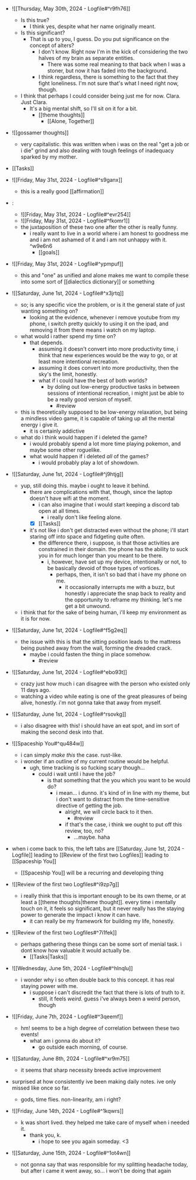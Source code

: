 - ![[Thursday, May 30th, 2024 - Logfile#^r9fh76]]
	- Is this true?
		- I think yes, despite what her name originally meant.
	- Is this significant?
		- That is up to you, I guess. Do you put significance on the concept of alters?
			- I don't know. Right now I'm in the kick of considering the two halves of my brain as separate entities.
				- There was some real meaning to that back when I was a stoner, but now it has faded into the background.
			- I think regardless, there is something to the fact that they fight loneliness. I'm not sure that's what I need right now, though.
	- I think that perhaps I could consider being just me for now. Clara. Just Clara.
		- It's a big mental shift, so I'll sit on it for a bit.
			- [[theme thoughts]]
				- [[Alone, Together]]
- ![[gossamer thoughts]]
	- very capitalistic. this was written when i was on the real "get a job or i die" grind and also dealing with tough feelings of inadequacy sparked by my mother.
- [[Tasks]]
- ![[Friday, May 31st, 2024 - Logfile#^s9ganx]]
	- this is a really good [[affirmation]]
- :
	- ![[Friday, May 31st, 2024 - Logfile#^evr254]]
	- ![[Friday, May 31st, 2024 - Logfile#^fkomr1]]
	- the juxtaposition of these two one after the other is really funny.
		- i really want to live in a world where i am honest to goodness me and i am not ashamed of it and i am not unhappy with it. ^w9e6n6
			- [[goals]]
- ![[Friday, May 31st, 2024 - Logfile#^ypmpuf]]
	- this and "one" as unified and alone makes me want to compile these into some sort of [[dialectics dictionary]] or something
- ![[Saturday, June 1st, 2024 - Logfile#^x3jrtq]]
	- so; is any specific vice the problem, or is it the general state of just wanting something on?
		- looking at the evidence, whenever i remove youtube from my phone, i switch pretty quickly to using it on the ipad, and removing it from there means i watch on my laptop.
	- what would i rather spend my time on?
		- that depends.
			- assuming it doesn't convert into more productivity time, i think that new experiences would be the way to go, or at least more intentional recreation.
			- assuming it does convert into more productivity, then the sky's the limit, honestly.
			- what if i could have the best of both worlds?
				- by doling out low-energy productive tasks in between sessions of intentional recreation, i might just be able to be a really good version of myself.
					- #review 
	- this is theoretically supposed to be low-energy relaxation, but being a mindless video game, it is capable of taking up all the mental energy i give it.
		- it is certainly addictive
	- what do i think would happen if i deleted the game?
		- i would probably spend a lot more time playing pokemon, and maybe some other roguelike.
		- what would happen if i deleted _all_ of the games?
			- i would probably play a lot of showdown.
- ![[Saturday, June 1st, 2024 - Logfile#^j9htjg]]
	- yup, still doing this. maybe i ought to leave it behind.
		- there are complications with that, though, since the laptop doesn't have wifi at the moment.
			- i can also imagine that i would start keeping a discord tab open at all times.
				- i really don't like feeling alone.
			- [x] [[Tasks]]
		- it's not like i don't get distracted even without the phone; i'll start staring off into space and fidgeting quite often.
			- the difference there, i suppose, is that those activities are constrained in their domain. the phone has the ability to suck you in for much longer than you meant to be there.
				- i, however, have set up my device, intentionally or not, to be basically devoid of those types of vortices.
					- perhaps, then, it isn't so bad that i have my phone on me.
						- it occasionally interrupts me with a buzz, but honestly i appreciate the snap back to reality and the opportunity to reframe my thinking. let's me get a bit unwound.
	- i think that for the sake of being human, i'll keep my environment as it is for now.
- ![[Saturday, June 1st, 2024 - Logfile#^f5g2eq]]
	- the issue with this is that the sitting position leads to the mattress being pushed away from the wall, forming the dreaded crack.
		- maybe i could fasten the thing in place somehow.
			- #review 
- ![[Saturday, June 1st, 2024 - Logfile#^ebo93t]]
	- crazy just how much i can disagree with the person who existed only 11 days ago.
	- watching a video while eating is one of the great pleasures of being alive, honestly. i'm not gonna take that away from myself.
- ![[Saturday, June 1st, 2024 - Logfile#^rsovkg]]
	- i also disagree with this! i should have an eat spot, and im sort of making the second desk into that.
- ![[Spaceship You#^qu484w]]
	- i can simply _make this_ the case. rust-like.
	- i wonder if an outline of my current routine would be helpful.
		- ugh, time tracking is so fucking scary though...
			- could i wait until i have the job?
				- is that something that the you which you want to be would do?
					- i mean... i dunno. it's kind of in line with my theme, but i don't want to distract from the time-sensitive directive of getting the job.
						- alright, we will circle back to it then.
							- #review 
						- if that's the case, i think we ought to put off this review, too, no?
							- ...maybe. haha
- when i come back to this, the left tabs are [[Saturday, June 1st, 2024 - Logfile]] leading to [[Review of the first two Logfiles]] leading to [[Spaceship You]]
	- [[Spaceship You]] will be a recurring and developing thing

- ![[Review of the first two Logfiles#^i9zp7g]]
	- i really think that this is important enough to be its own theme, or at least a [[theme thoughts|theme thought]]. every time i mentally touch on it, it feels so significant, but it never really has the staying power to generate the impact i know it can have.
		- it can really be my framework for building my life, honestly.

- ![[Review of the first two Logfiles#^7i1fek]]
	- perhaps gathering these things can be some sort of menial task. i dont know how valuable it would actually be.
		- [[Tasks|Tasks]]

- ![[Wednesday, June 5th, 2024 - Logfile#^hlnqlu]]
	- i wonder why i so often double back to this concept. it has real staying power with me.
		- i suppose i can't discredit the fact that there is lots of truth to it.
			- still, it feels _weird._ guess i've always been a weird person, though

- ![[Friday, June 7th, 2024 - Logfile#^3qeemf]]
	- hm! seems to be a high degree of correlation between these two events!
		- what am i gonna do about it?
			- go outside each morning, of course.

- ![[Saturday, June 8th, 2024 - Logfile#^xr9m75]]
	- it seems that sharp necessity breeds active improvement

- surprised at how consistently ive been making daily notes. ive only missed like once so far.
	- gods, time flies. non-linearity, am i right?

- ![[Friday, June 14th, 2024 - Logfile#^1kqwrs]]
	- k was short lived. they helped me take care of myself when i needed it.
		- thank you, k.
			- i hope to see you again someday. <3

- ![[Saturday, June 15th, 2024 - Logfile#^1ot4wn]]
	- not gonna say that was responsible for my splitting headache today, but after i came it went away, so... i won't be doing that again

